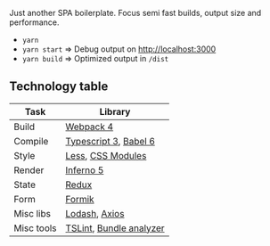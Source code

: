 Just another SPA boilerplate. Focus semi fast builds, output size and performance.

- `yarn`
- `yarn start` => Debug output on [http://localhost:3000](http://localhost:3000)
- `yarn build` => Optimized output in `/dist`

## Technology table

| Task  | Library  |
| ------------ | ------------ |
| Build  | [Webpack 4](https://webpack.js.org/ "Webpack")  |
| Compile  | [Typescript 3](https://www.typescriptlang.org/), [Babel 6](https://babeljs.io/)  |
| Style  | [Less](http://lesscss.org/), [CSS Modules](https://github.com/css-modules/css-modules)  |
| Render  | [Inferno 5](https://github.com/infernojs/inferno)  |
| State | [Redux](https://redux.js.org/)  |
| Form  | [Formik](https://github.com/jaredpalmer/formik)  |
| Misc libs  | [Lodash](https://lodash.com/), [Axios](https://github.com/axios/axios)  |
| Misc tools | [TSLint](https://palantir.github.io/tslint/), [Bundle analyzer](https://www.npmjs.com/package/webpack-bundle-analyzer) |
